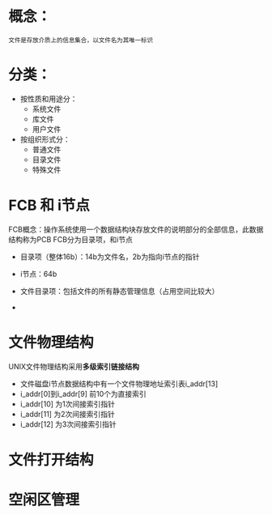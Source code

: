 # 概念：
    文件是存放介质上的信息集合，以文件名为其唯一标识
# 分类：
- 按性质和用途分：
    - 系统文件
    - 库文件
    - 用户文件
- 按组织形式分：
    - 普通文件
    - 目录文件
    - 特殊文件

# FCB 和 i节点
FCB概念：操作系统使用一个数据结构块存放文件的说明部分的全部信息，此数据结构称为PCB
FCB分为目录项，和i节点
- 目录项（整体16b）：14b为文件名，2b为指向i节点的指针
- i节点：64b

- 文件目录项：包括文件的所有静态管理信息（占用空间比较大）
- 

# 文件物理结构
UNIX文件物理结构采用**多级索引链接结构**
- 文件磁盘i节点数据结构中有一个文件物理地址索引表i_addr[13]
- i_addr[0]到i_addr[9] 前10个为直接索引
- i_addr[10] 为1次间接索引指针 
- i_addr[11] 为2次间接索引指针
- i_addr[12] 为3次间接索引指针
# 文件打开结构

# 空闲区管理

  